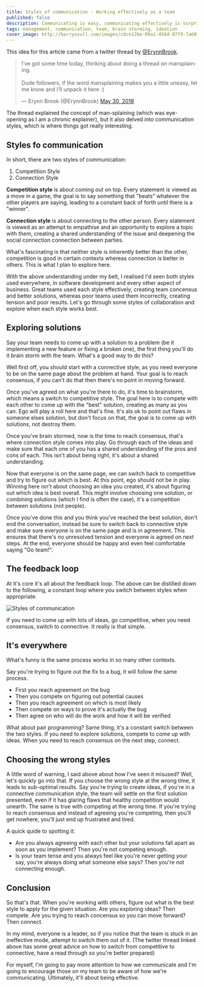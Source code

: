 ```yaml
---
title: Styles of communication - Working effectively as a team
published: false
description: Communicating is easy, communicating effectively is surprisningly hard. This article explore the two keys ways we communicate and how we can use them in tandem to reach the best result.
tags: management, communication, team, brain storming, ideation 
cover_image: http://barryosull.com/images/c0ce12be-09a1-456d-87f9-7a60f02f8db3.jpg
---
```


This idea for this article came from a twitter thread by [@ErynnBrook](https://twitter.com/ErynnBrook/).

<blockquote class="twitter-tweet" data-lang="en"><p lang="en" dir="ltr">I’ve got some time today, thinking about doing a thread on mansplaining. <br><br>Dude followers, if the word mansplaining makes you a little uneasy, let me know and I’ll unpack it here :)</p>&mdash; Erynn Brook (@ErynnBrook) <a href="https://twitter.com/ErynnBrook/status/1001881209733988352?ref_src=twsrc%5Etfw">May 30, 2018</a></blockquote>
<script async src="https://platform.twitter.com/widgets.js" charset="utf-8"></script>

The thread explained the concept of man-splaining (which was eye-opening as I am a chronic explainer), but it also delved into communication styles, which is where things got really interesting.

## Styles fo communication
In short, there are two styles of communication:
1. Competition Style
1. Connection Style

**Competition style** is about coming out on top. Every statement is viewed as a move in a game, the goal is to say something that "beats" whatever the other players are saying, leading to a constant back of forth until there is a "winner".

**Connection style** is about connecting to the other person. Every statement is viewed as an attempt to empathise and an opportunity to explore a topic with them, creating a shared understanding of the issue and deepening the social connection connection between parties.

What's fascinating is that neither style is inherently better than the other, competition is good in certain contexts whereas connection is better in others. This is what I plan to explore here.

With the above understanding under my belt, I realised I'd seen both styles used everywhere, in software development and every other aspect of business. Great teams used each style effectively, creating team concensus and better solutions, whereas poor teams used them incorrectly, creating tension and poor results. Let's go through some styles of collaboration and explore when each style works best.

## Exploring solutions
Say your team needs to come up with a solution to a problem (be it implementing a new feature or fixing a broken one), the first thing you'll do it brain storm with the team. What's a good way to do this?

Well first off, you should start with a connective style, as you need everyone to be on the same page about the problem at hand. Your goal is to reach consensus, if you can't do that then there's no point in moving forward.

Once you've agreed on what you're there to do, it's time to brainstorm, which means a switch to competitive style. The goal here is to compete with each other to come up with the "best" solution, creating as many as you can. Ego will play a roll here and that's fine. It's als ok to point out flaws in someone elses solution, but don't focus on that, the goal is to come up with solutions, not destroy them.

Once you've brain stormed, now is the time to reach consensus, that's where connection style comes into play. Go through each of the ideas and make sure that each one of you has a shared understanding of the pros and cons of each. This isn't about being right, it's about a shared understanding.

Now that everyone is on the same page, we can switch back to competitive and try to figure out which is best. At this point, ego should not be in play. Winning here isn't about choosing an idea you created, it's about figuring out which idea is best overall. This might involve choosing one solution, or combining solutions (which I find is often the case), it's a competition between solutions (not people). 

Once you've done this and you think you've reached the best solution, don't end the conversation, instead be sure to switch back to connective style and make sure everyone is on the same page and is in agreement. This ensures that there's no unresolved tension and everyone is agreed on next steps. At the end, everyone should be happy and even feel comfortable saying "Go team!".

## The feedback loop
At it's core it's all about the feedback loop. The above can be distilled down to the following, a constant loop where you switch between styles when appropriate. 

![Styles of communication](http://barryosull.com/images/bc327b71-c09b-4402-818a-d1e3212a3f2d.png)

If you need to come up with lots of ideas, go competitive, when you need consensus, switch to connective. It really is that simple.

## It's everywhere
What's funny is the same process works in so many other contexts. 

Say you're trying to figure out the fix to a bug, it will follow the same process.
 - First you reach agreement on the bug
 - Then you compete on figuring out potential causes
 - Then you reach agreement on which is most likely
 - Then compete on ways to prove it's actually the bug
 - Then agree on who will do the work and how it will be verified
 
What about pair programming? Same thing, it's a constant switch between the two styles. If you need to explore solutions, compete to come up with ideas. When you need to reach consensus on the next step, connect. 

## Choosing the wrong styles
A little word of warning, I said above about how I've seen it misused? Well, let's quickly go into that.
If you choose the wrong style at the wrong time, it leads to sub-optimal results. Say you're trying to create ideas, if you're in a connective communication style, the team will settle on the first solution presented, even if it has glaring flaws that healthy competition would unearth.
The same is true with competing at the wrong time. If you're trying to reach consensus and instead of agreeing you're competing, then you'll get nowhere, you'll just end up frustrated and tired. 

A quick quide to spotting it:
- Are you always agreeing with each other but your solutions fall apart as soon as you implement? Then you're not competing enough.
- Is your team tense and you always feel like you're never getting your say, you're always doing what someone else says? Then you're not connecting enough.

## Conclusion
So that's that. When you're working with others, figure out what is the best style to apply for the given situation.
Are you exploring ideas? Then compete. Are you trying to reach concensus so you can move forward? Then connect. 

In my mind, everyone is a leader, so if you notice that the team is stuck in an ineffective mode, attempt to switch them out of it.
(The twitter thread linked above has some great advice on how to switch from competitive to connective, have a read through so you're better prepared)

For myself, I'm going to pay more attention to how we communicate and I'm going to encourage those on my team to be aware of how we're communicating. Ultimately, it'll about being effective.


